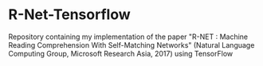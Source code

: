 # R-Net-Tensorflow
Repository containing my implementation of the paper "R-NET : Machine Reading Comprehension With Self-Matching Networks" (Natural Language Computing Group, Microsoft Research Asia, 2017) using TensorFlow
